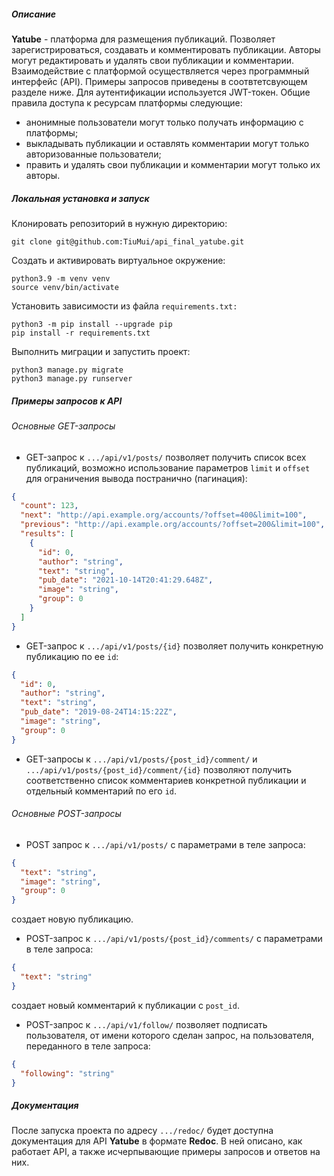 ##### Описание
**Yatube** - платформа для размещения публикаций. Позволяет зарегистрироваться, создавать и комментировать публикации. Авторы могут редактировать и удалять свои публикации и комментарии.
Взаимодействие с платформой осуществляется через программный интерфейс (API). Примеры запросов приведены в соотвтетсвующем разделе ниже.
Для аутентификации используется JWT-токен. Общие правила доступа к ресурсам платформы следующие:
- анонимные пользователи могут только получать информацию с платформы;
- выкладывать публикации и оставлять комментарии могут только авторизованные пользователи;
- править и удалять свои публикации и комментарии могут только их авторы.
##### Локальная установка и запуск
Клонировать репозиторий в нужную директорию:
```shell
git clone git@github.com:TiuMui/api_final_yatube.git
```
Cоздать и активировать виртуальное окружение:
```shell
python3.9 -m venv venv
source venv/bin/activate
```
Установить зависимости из файла `requirements.txt:`
```shell
python3 -m pip install --upgrade pip
pip install -r requirements.txt
```
Выполнить миграции и запустить проект:
```shell
python3 manage.py migrate
python3 manage.py runserver
```
##### Примеры запросов к API
###### Основные GET-запросы
- GET-запрос к `.../api/v1/posts/` позволяет получить список всех публикаций, возможно использование параметров `limit` и `offset` для ограничения вывода постранично (пагинация):
```JSON
{
  "count": 123,
  "next": "http://api.example.org/accounts/?offset=400&limit=100",
  "previous": "http://api.example.org/accounts/?offset=200&limit=100",
  "results": [
    {
      "id": 0,
      "author": "string",
      "text": "string",
      "pub_date": "2021-10-14T20:41:29.648Z",
      "image": "string",
      "group": 0
    }
  ]
}
```
- GET-запрос к `.../api/v1/posts/{id}` позволяет получить конкретную публикацию по ее `id`:
```JSON
{
  "id": 0,
  "author": "string",
  "text": "string",
  "pub_date": "2019-08-24T14:15:22Z",
  "image": "string",
  "group": 0
}
```
- GET-запросы к `.../api/v1/posts/{post_id}/comment/` и `.../api/v1/posts/{post_id}/comment/{id}` позволяют получить соответственно список комментариев конкретной публикации и отдельный комментарий по его `id`.
###### Основные POST-запросы
- POST запрос к `.../api/v1/posts/` с параметрами в теле запроса:
```JSON
{
  "text": "string",
  "image": "string",
  "group": 0
}
```
создает новую публикацию.
- POST-запрос к `.../api/v1/posts/{post_id}/comments/` с параметрами в теле запроса:
```JSON
{
  "text": "string"
}
```
создает новый комментарий к публикации с `post_id`.
- POST-запрос к `.../api/v1/follow/` позволяет подписать пользователя, от имени которого сделан запрос, на пользователя, переданного в теле запроса:
```JSON
{
  "following": "string"
}
```

##### Документация
После запуска проекта по адресу `.../redoc/` будет доступна документация для API **Yatube** в формате **Redoc**. В ней описано, как  работает API, а также исчерпывающие примеры запросов и ответов на них.